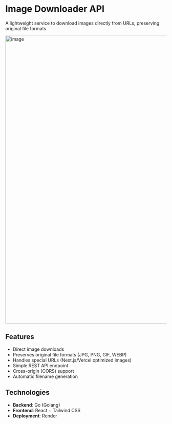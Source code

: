# Image Downloader API

A lightweight service to download images directly from URLs, preserving original file formats.

<img width="878" height="899" alt="image" src="https://github.com/user-attachments/assets/c7e8bb05-b993-4869-bc2b-234b64980e70" />

## Features

- Direct image downloads
- Preserves original file formats (JPG, PNG, GIF, WEBP)
- Handles special URLs (Next.js/Vercel optimized images)
- Simple REST API endpoint
- Cross-origin (CORS) support
- Automatic filename generation

## Technologies

- **Backend**: Go (Golang)
- **Frontend**: React + Tailwind CSS
- **Deployment**: Render
